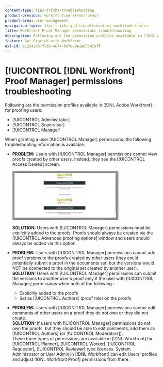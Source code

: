 ```yaml
---
content-type: tips-tricks-troubleshooting
product-previous: workfront;workfront-proof
product-area: user-management
navigation-topic: tips-tricks-and-troubleshooting-workfront-basics
title: Workfront Proof Manager permissions troubleshooting
description: Following are the permission profiles available in [!DNL Adobe] Workfront for proofing users - EDIT ME.
feature: Get Started with Workfront
exl-id: 913241d0-f5b0-4674-b078-9a1ad3682aff
---
```

# [!UICONTROL [!DNL Workfront] Proof Manager] permissions troubleshooting

Following are the permission profiles available in [!DNL Adobe Workfront] for proofing users:

* [!UICONTROL Administrator]
* [!UICONTROL Supervisor]
* [!UICONTROL Manager]

<!--For detailed information about these options and how to configure them, see .-->

When granting a user [!UICONTROL Manager] permissions, the following troubleshooting information is available:

* **PROBLEM:** Users with [!UICONTROL Manager] permissions cannot view proofs created by other users. Instead, they see the [!UICONTROL Access Denied] screen. 

   ![](assets/access-denied-350x161.png)

   **SOLUTION:** Users with [!UICONTROL Manager] permissions must be explicitly added to the proofs. Proofs should always be created via the [!UICONTROL Advanced proofing options] window and users should always be added via this option.

* **PROBLEM:** Users with [!UICONTROL Manager] permissions cannot add proof versions to the proofs created by other users (they could potentially submit a proof in the documents set, but the versions would NOT be connected to the original set created by another user).\
   **SOLUTION:** Users with [!UICONTROL Manager] permissions can submit the versions to another user's proof only if the user with [!UICONTROL Manager] permissions when both of the following :

   * Explicitly added to the proofs
   * Set as [!UICONTROL Authors] (proof role) on the proofs

* **PROBLEM:** Users with [!UICONTROL Manager] permissions cannot edit comments of other users on a proof they do not own or they did not create.\
   **SOLUTION:** If users with [!UICONTROL Manager] permissions do not own the proofs, but they should be able to edit comments, add them as [!UICONTROL Authors] (or [!UICONTROL Moderators]).\
   These three types of permissions are available in [!DNL Workfront] for [!UICONTROL Planner], [!UICONTROL Worker], [!UICONTROL Requester], [!UICONTROL Reviewer] type licenses. System Administrator or User Admin in [!DNL Workfront] can edit Users' profiles and adjust [!DNL Workfront Proof] permissions from there. 
